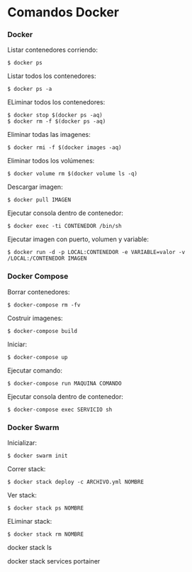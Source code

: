 # Comandos Docker

### Docker

Listar contenedores corriendo:
```
$ docker ps
```

Listar todos los contenedores:
```
$ docker ps -a
```

ELiminar todos los contenedores:
```
$ docker stop $(docker ps -aq)
$ docker rm -f $(docker ps -aq)
```

Eliminar todas las imagenes:
```
$ docker rmi -f $(docker images -aq)
```

Eliminar todos los volúmenes:
```
$ docker volume rm $(docker volume ls -q)
```

Descargar imagen:
```
$ docker pull IMAGEN
```

Ejecutar consola dentro de contenedor:
```
$ docker exec -ti CONTENEDOR /bin/sh
```

Ejecutar imagen con puerto, volumen y variable:
```
$ docker run -d -p LOCAL:CONTENEDOR -e VARIABLE=valor -v /LOCAL:/CONTENEDOR IMAGEN
```

### Docker Compose

Borrar contenedores:
```
$ docker-compose rm -fv
```

Costruir imagenes:
```
$ docker-compose build
```

Iniciar:
```
$ docker-compose up
```

Ejecutar comando:
```
$ docker-compose run MAQUINA COMANDO
```

Ejecutar consola dentro de contenedor:
```
$ docker-compose exec SERVICIO sh
```

### Docker Swarm

Inicializar:
```
$ docker swarm init  
```

Correr stack:
```
$ docker stack deploy -c ARCHIVO.yml NOMBRE
```

Ver stack:
```
$ docker stack ps NOMBRE
```

ELiminar stack:
```
$ docker stack rm NOMBRE
```

docker stack ls

docker stack services portainer